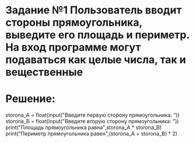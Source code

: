 # Задание №1  Пользователь вводит стороны прямоугольника, выведите его площадь и периметр. На вход программе могут подаваться как целые числа, так и вещественные
# Решение:
storona_A = float(input("Введите первую сторону прямоугольника: "))
storona_B = float(input("Введите вторую сторону прямоугольника: "))
print("Площадь прямоугольника равна",storona_A * storona_B)
print("Периметр прямоугольника равен",(storona_A + storona_B) * 2)
